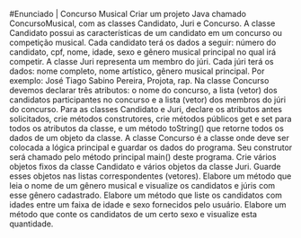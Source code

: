 #Enunciado | Concurso Musical
Criar um projeto Java chamado ConcursoMusical, com as classes Candidato, Juri e Concurso.
A classe Candidato possui as características de um candidato em um concurso ou competição
musical. Cada candidato terá os dados a seguir: número do candidato, cpf, nome, idade, sexo e
gênero musical principal no qual irá competir.
A classe Juri representa um membro do júri. Cada júri terá os dados: nome completo, nome
artístico, gênero musical principal. Por exemplo: José Tiago Sabino Pereira, Projota, rap.
Na classe Concurso devemos declarar três atributos: o nome do concurso, a lista (vetor) dos
candidatos participantes no concurso e a lista (vetor) dos membros do júri do concurso.
Para as classes Candidato e Juri, declare os atributos antes solicitados, crie métodos construtores,
crie métodos públicos get e set para todos os atributos da classe, e um método toString() que
retorne todos os dados de um objeto da classe.
A classe Concurso é a classe onde deve ser colocada a lógica principal e guardar os dados do
programa. Seu construtor será chamado pelo método principal main() deste programa.
Crie vários objetos fixos da classe Candidato e vários objetos da classe Juri. Guarde esses objetos
nas listas correspondentes (vetores).
Elabore um método que leia o nome de um gênero musical e visualize os candidatos e júris com
esse gênero cadastrado.
Elabore um método que liste os candidatos com idades entre um faixa de idade e sexo fornecidos
pelo usuário.
Elabore um método que conte os candidatos de um certo sexo e visualize esta quantidade.
